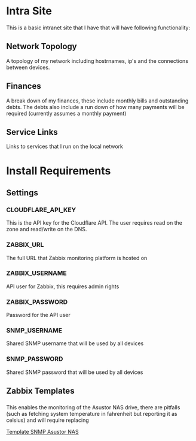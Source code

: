 # Intra Site

This is a basic intranet site that I have that will have following functionality:

## Network Topology

A topology of my network including hostrnames, ip's and the connections between devices.

## Finances

A break down of my finances, these include monthly bills and outstanding debts.
The debts also include a run down of how many payments will be required (currently assumes
a monthly payment)

## Service Links

Links to services that I run on the local network

# Install Requirements

## Settings

### CLOUDFLARE_API_KEY

This is the API key for the Cloudflare API. The user requires read on the zone and read/write on the DNS.

### ZABBIX_URL

The full URL that Zabbix monitoring platform is hosted on

### ZABBIX_USERNAME

API user for Zabbix, this requires admin rights

### ZABBIX_PASSWORD

Password for the API user

### SNMP_USERNAME

Shared SNMP username that will be used by all devices

### SNMP_PASSWORD

Shared SNMP password that will be used by all devices

## Zabbix Templates

### 

This enables the monitoring of the Asustor NAS drive, there are pitfalls (such as fetching system temperature in 
fahrenheit but reporting it as celsius) and will require replacing

[Template SNMP Asustor NAS](https://share.zabbix.com/unsorted/template-snmp-asustor-nas)
